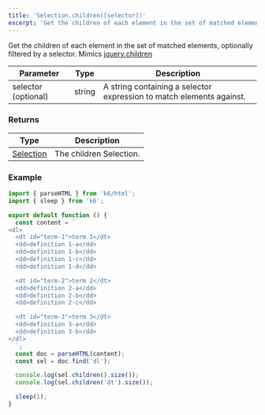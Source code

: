 ```yaml
---
title: 'Selection.children([selector])'
excerpt: 'Get the children of each element in the set of matched elements, optionally filtered by a selector.'
---
```


Get the children of each element in the set of matched elements, optionally filtered by a selector.
Mimics [jquery.children](https://api.jquery.com/children/)

| Parameter           | Type   | Description                                                          |
| ------------------- | ------ | -------------------------------------------------------------------- |
| selector (optional) | string | A string containing a selector expression to match elements against. |

### Returns

| Type                                                 | Description             |
| ---------------------------------------------------- | ----------------------- |
| [Selection](/javascript-api/v0.31/k6-html/selection) | The children Selection. |

### Example

<CodeGroup labels={[]}>

```javascript
import { parseHTML } from 'k6/html';
import { sleep } from 'k6';

export default function () {
  const content = `
<dl>
  <dt id="term-1">term 1</dt>
  <dd>definition 1-a</dd>
  <dd>definition 1-b</dd>
  <dd>definition 1-c</dd>
  <dd>definition 1-d</dd>

  <dt id="term-2">term 2</dt>
  <dd>definition 2-a</dd>
  <dd>definition 2-b</dd>
  <dd>definition 2-c</dd>

  <dt id="term-3">term 3</dt>
  <dd>definition 3-a</dd>
  <dd>definition 3-b</dd>
</dl>
  `;
  const doc = parseHTML(content);
  const sel = doc.find('dl');

  console.log(sel.children().size());
  console.log(sel.children('dt').size());

  sleep(1);
}
```

</CodeGroup>
